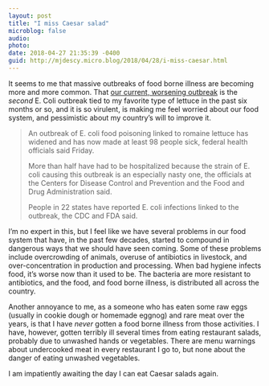 ```yaml
---
layout: post
title: "I miss Caesar salad"
microblog: false
audio: 
photo: 
date: 2018-04-27 21:35:39 -0400
guid: http://mjdescy.micro.blog/2018/04/28/i-miss-caesar.html
---
```

It seems to me that massive outbreaks of food borne illness are becoming more and more common. That [our current, worsening outbreak](https://www.nbcnews.com/health/health-news/romaine-lettuce-e-coli-outbreak-worsens-98-people-now-sick-n869681) is the _second_ E. Coli outbreak tied to my favorite type of lettuce in the past six months or so, and it is so virulent, is making me feel worried about our food system, and pessimistic about my country’s will to improve it.

> An outbreak of E. coli food poisoning linked to romaine lettuce has widened and has now made at least 98 people sick, federal health officials said Friday.
> 
> More than half have had to be hospitalized because the strain of E. coli causing this outbreak is an especially nasty one, the officials at the Centers for Disease Control and Prevention and the Food and Drug Administration said.
> 
> People in 22 states have reported E. coli infections linked to the outbreak, the CDC and FDA said.

I’m no expert in this, but I feel like we have several problems in our food system that have, in the past few decades, started to compound in dangerous ways that we should have seen coming. Some of these problems include overcrowding of animals, overuse of antibiotics in livestock, and over-concentration in production and processing. When bad hygiene infects food, it’s worse now than it used to be. The bacteria are more resistant to antibiotics, and the food, and food borne illness, is distributed all across the country.

Another annoyance to me, as a someone who has eaten some raw eggs (usually in cookie dough or homemade eggnog) and rare meat over the years, is that I have *never* gotten a food borne illness from those activities. I have, however, gotten terribly ill several times from eating restaurant salads, probably due to unwashed hands or vegetables. There are menu warnings about undercooked meat in every restaurant I go to, but none about the danger of eating unwashed vegetables.

I am impatiently awaiting the day I can eat Caesar salads again.
